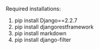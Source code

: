 Required installations:

1. pip install Django==2.2.7
2. pip install djangorestframework
3. pip install markdown
4. pip install django-filter
